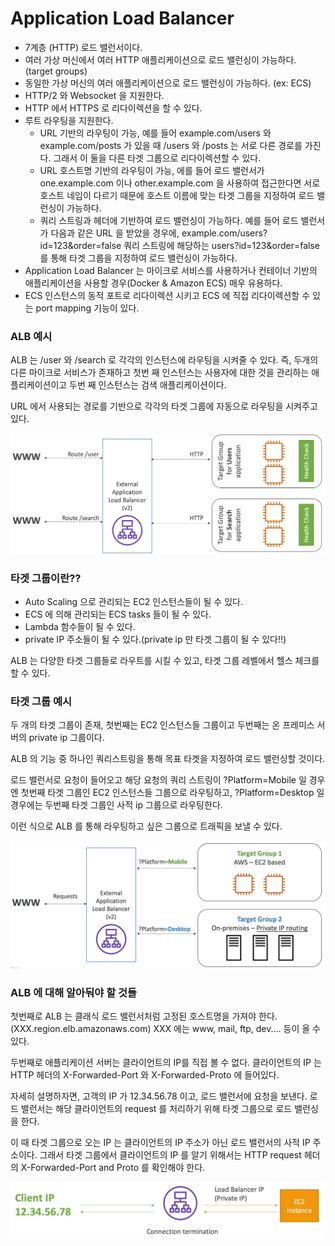 # Application Load Balancer

- 7계층 (HTTP) 로드 밸런서이다.
- 여러 가상 머신에서 여러 HTTP 애플리케이션으로 로드 밸런싱이 가능하다. (target groups)
- 동일한 가상 머신의 여러 애플리케이션으로 로드 밸런싱이 가능하다. (ex: ECS)
- HTTP/2 와 Websocket 을 지원한다.
- HTTP 에서 HTTPS 로 리다이렉션을 할 수 있다.
- 루트 라우팅을 지원한다.
  - URL 기반의 라우팅이 가능, 예를 들어 example.com/users 와 example.com/posts 가 있을 때 /users 와 /posts 는 서로 다른 경로를 가진다.
    그래서 이 둘을 다른 타겟 그룹으로 리다이렉션할 수 있다.
  - URL 호스트명 기반의 라우팅이 가능, 에를 들어 로드 밸런서가 one.example.com 이나 other.example.com 을 사용하여 접근한다면 서로 호스트 네임이 다르기 때문에
    호스트 이름에 맞는 타겟 그룹을 지정하여 로드 밸런싱이 가능하다.
  - 쿼리 스트링과 헤더에 기반하여 로드 밸런싱이 가능하다. 예를 들어 로드 밸런서가 다음과 같은 URL 을 받았을 경우에, example.com/users?id=123&order=false 쿼리 스트링에 해당하는 users?id=123&order=false 를 통해
    타겟 그룹을 지정하여 로드 밸런싱이 가능하다.
- Application Load Balancer 는 마이크로 서비스를 사용하거나 컨테이너 기반의 애플리케이션을 사용할 경우(Docker & Amazon ECS) 매우 유용하다.
- ECS 인스턴스의 동적 포트로 리다이렉션 시키고 ECS 에 직접 리다이렉션할 수 있는 port mapping 기능이 있다.

### ALB 예시
ALB 는 /user 와 /search 로 각각의 인스턴스에 라우팅을 시켜줄 수 있다. 즉, 두개의 다른 마이크로 서비스가 존재하고 첫번 째 인스턴스는 사용자에 대한 것을 관리하는 애플리케이션이고 두번 째 인스턴스는 검색 애플리케이션이다.

URL 에서 사용되는 경로를 기반으로 각각의 타겟 그룹에 자동으로 라우팅을 시켜주고 있다.

![img.png](image/22.png)

### 타겟 그룹이란??
- Auto Scaling 으로 관리되는 EC2 인스턴스들이 될 수 있다.
- ECS 에 의해 관리되는 ECS tasks 들이 될 수 있다.
- Lambda 함수들이 될 수 있다. 
- private IP 주소들이 될 수 있다.(private ip 만 타겟 그룹이 될 수 있다!!)

ALB 는 다양한 타겟 그룹들로 라우트를 시킬 수 있고, 타겟 그룹 레벨에서 헬스 체크를 할 수 있다.

### 타겟 그룹 예시

두 개의 타겟 그룹이 존재, 첫번째는 EC2 인스턴스들 그룹이고 두번째는 온 프레미스 서버의 private ip 그룹이다.

ALB 의 기능 중 하나인 쿼리스트링을 통해 목표 타겟을 지정하여 로드 밸런싱할 것이다.

로드 밸런서로 요청이 들어오고 해당 요청의 쿼리 스트링이 ?Platform=Mobile 일 경우엔 첫번째 타겟 그룹인 EC2 인스턴스들 그룹으로 라우팅하고, ?Platform=Desktop 일 경우에는 두번째 타겟 그룹인 사적 ip 그룹으로 라우팅한다.

이런 식으로 ALB 를 통해 라우팅하고 싶은 그룹으로 트래픽을 보낼 수 있다.

![img_1.png](image/23.png)

### ALB 에 대해 알아둬야 할 것들

첫번째로 ALB 는 클래식 로드 밸런서처럼 고정된 호스트명을 가져야 한다. (XXX.region.elb.amazonaws.com) XXX 에는 www, mail, ftp, dev.... 등이 올 수 있다.

두번째로 애플리케이션 서버는 클라이언트의 IP를 직접 볼 수 없다. 클라이언트의 IP 는 HTTP 헤더의 X-Forwarded-Port 와 X-Forwarded-Proto 에 들어있다.

자세히 설명하자면, 고객의 IP 가 12.34.56.78 이고, 로드 밸런서에 요청을 보낸다. 로드 밸런서는 해당 클라이언트의 request 를 처리하기 위해 타겟 그룹으로 로드 밸런싱을 한다. 

이 때 타겟 그룹으로 오는 IP 는 클라이언트의 IP 주소가 아닌 로드 밸런서의 사적 IP 주소이다. 그래서 타겟 그룹에서 클라이언트의 IP 를 알기 위해서는 HTTP request 헤더의 X-Forwarded-Port and Proto 를 확인해야 한다.

![img_2.png](image/24.png)
